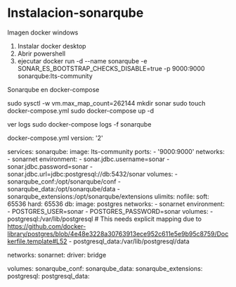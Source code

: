 # Instalacion-sonarqube

Imagen docker windows

1. Instalar docker desktop
2. Abrir powershell
3. ejecutar docker run -d --name sonarqube -e SONAR_ES_BOOTSTRAP_CHECKS_DISABLE=true -p 9000:9000 sonarqube:lts-community 

Sonarqube en docker-compose

sudo sysctl -w vm.max_map_count=262144
mkdir sonar
sudo touch docker-compose.yml
sudo docker-compose up -d

ver logs
sudo docker-compose logs -f sonarqube

docker-compose.yml
version: '2'

services:
  sonarqube:
    image: lts-community
    ports:
      - '9000:9000'
    networks:
      - sonarnet
    environment:
      - sonar.jdbc.username=sonar
      - sonar.jdbc.password=sonar
      - sonar.jdbc.url=jdbc:postgresql://db:5432/sonar
    volumes:
      - sonarqube_conf:/opt/sonarqube/conf
      - sonarqube_data:/opt/sonarqube/data
      - sonarqube_extensions:/opt/sonarqube/extensions
    ulimits:
      nofile:
       soft: 65536
       hard: 65536
  db:
    image: postgres
    networks:
      - sonarnet
    environment:
      - POSTGRES_USER=sonar
      - POSTGRES_PASSWORD=sonar
    volumes:
      - postgresql:/var/lib/postgresql
      # This needs explicit mapping due to https://github.com/docker-library/postgres/blob/4e48e3228a30763913ece952c611e5e9b95c8759/Dockerfile.template#L52
      - postgresql_data:/var/lib/postgresql/data

networks:
  sonarnet:
    driver: bridge

volumes:
  sonarqube_conf:
  sonarqube_data:
  sonarqube_extensions:
  postgresql:
  postgresql_data:
